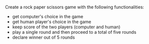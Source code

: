 Create a rock paper scissors game with the following functionalities: 
- get computer's choice in the game
- get human player's choice in the game
- keep score of the two players (computer and human)
- play a single round and then proceed to a total of five rounds
- declare winner out of 5 rounds
